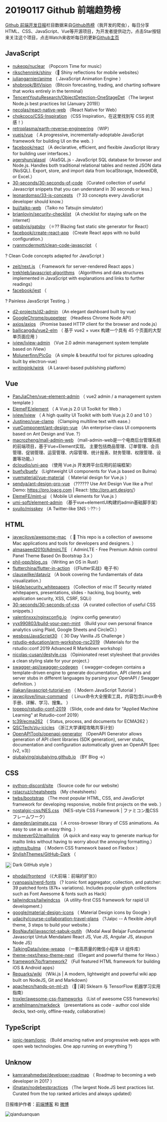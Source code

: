 # 20190117 Github 前端趋势榜

[Github 前端开发日报](https://qdkfweb.cn/c/news)栏目数据来自[Github热榜](https://github.qdkfweb.cn/)（我开发的爬虫），每日分享HTML、CSS、JavaScript、Vue等开源项目，为开发者提供动力，点击Star按钮来关注这个项目，点击Watch来收听每日的更新[Github主页](https://github.com/kujian/githubTrending)
## JavaScript

* [nukeop/nuclear](https://github.com/nukeop/nuclear) （Popcorn Time for music）
* [rikschennink/shiny](https://github.com/rikschennink/shiny) （&#x1f31f; Shiny reflections for mobile websites）
* [juliangarnier/anime](https://github.com/juliangarnier/anime) （
        JavaScript Animation Engine
      ）
* [shobrook/BitVision](https://github.com/shobrook/BitVision) （Bitcoin forecasting, trading, and charting software that works entirely in the terminal）
* [TencentYoutuResearch/ObjectDetection-OneStageDet](https://github.com/TencentYoutuResearch/ObjectDetection-OneStageDet) （The largest Node.js best practices list (January 2019)）
* [necolas/react-native-web](https://github.com/necolas/react-native-web) （React Native for Web）
* [chokcoco/CSS-Inspiration](https://github.com/chokcoco/CSS-Inspiration) （CSS Inspiration，在这里找到写 CSS 的灵感！）
* [retroplasma/earth-reverse-engineering](https://github.com/retroplasma/earth-reverse-engineering) （WIP）
* [vuejs/vue](https://github.com/vuejs/vue) （
        A progressive, incrementally-adoptable JavaScript framework for building UI on the web.
      ）
* [facebook/react](https://github.com/facebook/react) （A declarative, efficient, and flexible JavaScript library for building user interfaces.）
* [agershun/alasql](https://github.com/agershun/alasql) （AlaSQL.js - JavaScript SQL database for browser and Node.js. Handles both traditional relational tables and nested JSON data (NoSQL). Export, store, and import data from localStorage, IndexedDB, or Excel.）
* [30-seconds/30-seconds-of-code](https://github.com/30-seconds/30-seconds-of-code) （Curated collection of useful Javascript snippets that you can understand in 30 seconds or less.）
* [leonardomso/33-js-concepts](https://github.com/leonardomso/33-js-concepts) （? 33 concepts every JavaScript developer should know.）
* [bui/taiko-web](https://github.com/bui/taiko-web) （Taiko no Tatsujin simulator）
* [brianlovin/security-checklist](https://github.com/brianlovin/security-checklist) （A checklist for staying safe on the internet）
* [gatsbyjs/gatsby](https://github.com/gatsbyjs/gatsby) （⚛️?? Blazing fast static site generator for React）
* [facebook/create-react-app](https://github.com/facebook/create-react-app) （Create React apps with no build configuration.）
* [ryanmcdermott/clean-code-javascript](https://github.com/ryanmcdermott/clean-code-javascript) （
        
? Clean Code concepts adapted for JavaScript
      ）
* [zeit/next.js](https://github.com/zeit/next.js) （
        Framework for server-rendered React apps
      ）
* [trekhleb/javascript-algorithms](https://github.com/trekhleb/javascript-algorithms) （Algorithms and data structures implemented in JavaScript with explanations and links to further readings）
* [facebook/jest](https://github.com/facebook/jest) （
        
? Painless JavaScript Testing.
      ）
* [d2-projects/d2-admin](https://github.com/d2-projects/d2-admin) （An elegant dashboard built by vue）
* [GoogleChrome/puppeteer](https://github.com/GoogleChrome/puppeteer) （Headless Chrome Node API）
* [axios/axios](https://github.com/axios/axios) （Promise based HTTP client for the browser and node.js）
* [bailicangdu/vue2-elm](https://github.com/bailicangdu/vue2-elm) （
        基于 vue2 + vuex 构建一个具有 45 个页面的大型单页面应用
      ）
* [iview/iview-admin](https://github.com/iview/iview-admin) （Vue 2.0 admin management system template based on iView）
* [Molunerfinn/PicGo](https://github.com/Molunerfinn/PicGo) （A simple &amp; beautiful tool for pictures uploading built by electron-vue）
* [writingink/wink](https://github.com/writingink/wink) （A Laravel-based publishing platform）

## Vue

* [PanJiaChen/vue-element-admin](https://github.com/PanJiaChen/vue-element-admin) （
        vue2 admin / a management system template
      ）
* [ElemeFE/element](https://github.com/ElemeFE/element) （
        A Vue.js 2.0 UI Toolkit for Web
      ）
* [iview/iview](https://github.com/iview/iview) （
        A high quality UI Toolkit with both Vue.js 2.0 and 1.0
      ）
* [Justineo/vue-clamp](https://github.com/Justineo/vue-clamp) （Clamping multiline text with ease.）
* [vueComponent/ant-design-vue](https://github.com/vueComponent/ant-design-vue) （An enterprise-class UI components based on Ant Design and Vue. ?）
* [macrozheng/mall-admin-web](https://github.com/macrozheng/mall-admin-web) （mall-admin-web是一个电商后台管理系统的前端项目，基于Vue+Element实现。 主要包括商品管理、订单管理、会员管理、促销管理、运营管理、内容管理、统计报表、财务管理、权限管理、设置等功能。）
* [dcloudio/uni-app](https://github.com/dcloudio/uni-app) （使用 Vue.js 开发跨平台应用的前端框架）
* [buefy/buefy](https://github.com/buefy/buefy) （Lightweight UI components for Vue.js based on Bulma）
* [vuematerial/vue-material](https://github.com/vuematerial/vue-material) （
        Material design for Vue.js
      ）
* [sendya/ant-design-pro-vue](https://github.com/sendya/ant-design-pro-vue) （??‍???‍? Use Ant Design Vue like a Pro! Demo: <a href="https://pro.loacg.com" rel="nofollow">https://pro.loacg.com</a> | React: <a href="http://pro.ant.design/" rel="nofollow">http://pro.ant.design/</a>）
* [ElemeFE/mint-ui](https://github.com/ElemeFE/mint-ui) （
        Mobile UI elements for Vue.js
      ）
* [umi-soft/element-admin](https://github.com/umi-soft/element-admin) （基于vue+elementUI构建的admin基础脚手架）
* [syuilo/misskey](https://github.com/syuilo/misskey) （A Twitter-like SNS ✨??✨）

## HTML

* [jaywcjlove/awesome-mac](https://github.com/jaywcjlove/awesome-mac) （
         This repo is a collection of awesome Mac applications and tools for developers and designers.
      ）
* [almasaeed2010/AdminLTE](https://github.com/almasaeed2010/AdminLTE) （
        AdminLTE - Free Premium Admin control Panel Theme Based On Bootstrap 3.x
      ）
* [phil-opp/blog_os](https://github.com/phil-opp/blog_os) （Writing an OS in Rust）
* [flutterchina/flutter-in-action](https://github.com/flutterchina/flutter-in-action) （《Flutter实战》电子书）
* [clauswilke/dataviz](https://github.com/clauswilke/dataviz) （A book covering the fundamentals of data visualization.）
* [bl4de/security_whitepapers](https://github.com/bl4de/security_whitepapers) （Collection of misc IT Security related whitepapers, presentations, slides - hacking, bug bounty, web application security, XSS, CSRF, SQLi）
* [30-seconds/30-seconds-of-css](https://github.com/30-seconds/30-seconds-of-css) （A curated collection of useful CSS snippets.）
* [valentinxxx/nginxconfig.io](https://github.com/valentinxxx/nginxconfig.io) （nginx config generator）
* [yyx990803/build-your-own-mint](https://github.com/yyx990803/build-your-own-mint) （Build your own personal finance analytics using Plaid, Google Sheets and CircleCI.）
* [wesbos/JavaScript30](https://github.com/wesbos/JavaScript30) （
        30 Day Vanilla JS Challenge
      ）
* [rstudio-education/arm-workshop-rsc2019](https://github.com/rstudio-education/arm-workshop-rsc2019) （Materials for the rstudio::conf 2019 Advanced R Markdown workshop）
* [nicolas-cusan/destyle.css](https://github.com/nicolas-cusan/destyle.css) （Opinionated reset stylesheet that provides a clean styling slate for your project.）
* [swagger-api/swagger-codegen](https://github.com/swagger-api/swagger-codegen) （
        swagger-codegen contains a template-driven engine to generate documentation, API clients and server stubs in different languages by parsing your OpenAPI / Swagger definition.
      ）
* [iliakan/javascript-tutorial-en](https://github.com/iliakan/javascript-tutorial-en) （
        Modern JavaScript Tutorial 
      ）
* [jaywcjlove/linux-command](https://github.com/jaywcjlove/linux-command) （
        Linux命令大全搜索工具，内容包含Linux命令手册、详解、学习、搜集。
      ）
* [topepo/rstudio-conf-2019](https://github.com/topepo/rstudio-conf-2019) （Slide, code and data for "Applied Machine Learning" at Rstudio-conf 2019）
* [tc39/ecma262](https://github.com/tc39/ecma262) （
        Status, process, and documents for ECMA262
      ）
* [QSCTech/zju-icicles](https://github.com/QSCTech/zju-icicles) （浙江大学课程攻略共享计划）
* [OpenAPITools/openapi-generator](https://github.com/OpenAPITools/openapi-generator) （OpenAPI Generator allows generation of API client libraries (SDK generation), server stubs, documentation and configuration automatically given an OpenAPI Spec (v2, v3)）
* [qiubaiying/qiubaiying.github.io](https://github.com/qiubaiying/qiubaiying.github.io) （BY Blog -&gt;）

## CSS

* [python-discord/site](https://github.com/python-discord/site) （Source code for our website）
* [rstacruz/cheatsheets](https://github.com/rstacruz/cheatsheets) （My cheatsheets）
* [twbs/bootstrap](https://github.com/twbs/bootstrap) （The most popular HTML, CSS, and JavaScript framework for developing responsive, mobile first projects on the web.
      ）
* [nostalgic-css/NES.css](https://github.com/nostalgic-css/NES.css) （NES-style CSS Framework | ファミコン風CSSフレームワーク）
* [daneden/animate.css](https://github.com/daneden/animate.css) （
        A cross-browser library of CSS animations. As easy to use as an easy thing.
      ）
* [mckeever02/mailtolink](https://github.com/mckeever02/mailtolink) （A quick and easy way to generate markup for mailto links without having to worry about the annoying formatting.）
* [jgthms/bulma](https://github.com/jgthms/bulma) （
        Modern CSS framework based on Flexbox
      ）
* [StylishThemes/GitHub-Dark](https://github.com/StylishThemes/GitHub-Dark) （
        
<img class="emoji" title=":octocat:" alt=":octocat:" src="https://assets-cdn.github.com/images/icons/emoji/octocat.png" height="20" width="20" align="absmiddle"> Dark GitHub style
      ）
* [phodal/frontend](https://github.com/phodal/frontend) （《大前端：前端的扩张》）
* [ryanoasis/nerd-fonts](https://github.com/ryanoasis/nerd-fonts) （? Iconic font aggregator, collection, and patcher: 39 patched fonts (87k+ variations). Includes popular glyph collections such as Font Awesome &amp; fonts such as Hack）
* [tailwindcss/tailwindcss](https://github.com/tailwindcss/tailwindcss) （A utility-first CSS framework for rapid UI development.）
* [google/material-design-icons](https://github.com/google/material-design-icons) （
        Material Design icons by Google
      ）
* [udacity/course-collaboration-travel-plans](https://github.com/udacity/course-collaboration-travel-plans) （?Jalpc -- A flexible Jekyll theme, 3 steps to build your website.）
* [BosNaufal/javascript-sabuk-putih](https://github.com/BosNaufal/javascript-sabuk-putih) （Modal Awal Belajar Fundamental Javascript Untuk Mendalami React JS, Vue JS, Angular JS, ataupun Node JS）
* [TalkingData/iview-weapp](https://github.com/TalkingData/iview-weapp) （一套高质量的微信小程序 UI 组件库）
* [theme-next/hexo-theme-next](https://github.com/theme-next/hexo-theme-next) （Elegant and powerful theme for Hexo.）
* [framework7io/framework7](https://github.com/framework7io/framework7) （Full featured HTML framework for building iOS &amp; Android apps）
* [Requarks/wiki](https://github.com/Requarks/wiki) （Wiki.js | A modern, lightweight and powerful wiki app built on NodeJS, Git and Markdown）
* [apachecn/hands-on-ml-zh](https://github.com/apachecn/hands-on-ml-zh) （&#x1f4d6; [译] Sklearn 与 TensorFlow 机器学习实用指南）
* [troxler/awesome-css-frameworks](https://github.com/troxler/awesome-css-frameworks) （List of awesome CSS frameworks）
* [arnehilmann/markdeck](https://github.com/arnehilmann/markdeck) （presentations as code - author cool slide decks, text-only, offline-ready, collaborative）

## TypeScript

* [ionic-team/ionic](https://github.com/ionic-team/ionic) （Build amazing native and progressive web apps with open web technologies. One app running on everything ?）

## Unknow

* [kamranahmedse/developer-roadmap](https://github.com/kamranahmedse/developer-roadmap) （
        Roadmap to becoming a web developer in 2017
      ）
* [i0natan/nodebestpractices](https://github.com/i0natan/nodebestpractices) （The largest Node.JS best practices list. Curated from the top ranked articles and always updated）


日报维护作者：[前端博客](https://qdkfweb.cn/) 和 [微博](https://qdkfweb.cn/go/weibo)

![qianduanquan](https://user-images.githubusercontent.com/3055447/38468989-651132ac-3b80-11e8-8e6b-15122322a9d7.png)